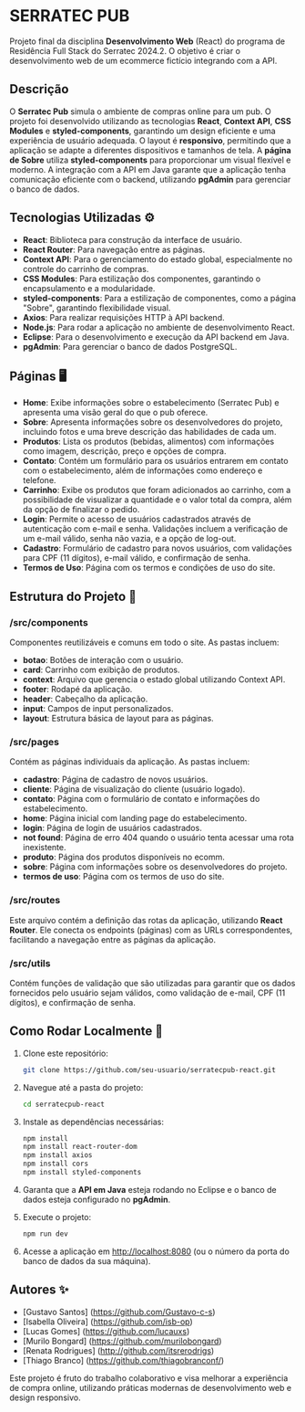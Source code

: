 
# SERRATEC PUB

Projeto final da disciplina **Desenvolvimento Web** (React) do programa de Residência Full Stack do Serratec 2024.2. O objetivo é criar o desenvolvimento web de um ecommerce fictício integrando com a API.

## Descrição
O **Serratec Pub** simula o ambiente de compras online para um pub. O projeto foi desenvolvido utilizando as tecnologias **React**, **Context API**, **CSS Modules** e **styled-components**, garantindo um design eficiente e uma experiência de usuário adequada. O layout é **responsivo**, permitindo que a aplicação se adapte a diferentes dispositivos e tamanhos de tela. A **página de Sobre** utiliza **styled-components** para proporcionar um visual flexível e moderno. A integração com a API em Java garante que a aplicação tenha comunicação eficiente com o backend, utilizando **pgAdmin** para gerenciar o banco de dados.

## Tecnologias Utilizadas ⚙️
- **React**: Biblioteca para construção da interface de usuário.
- **React Router**: Para navegação entre as páginas.
- **Context API**: Para o gerenciamento do estado global, especialmente no controle do carrinho de compras.
- **CSS Modules**: Para estilização dos componentes, garantindo o encapsulamento e a modularidade.
- **styled-components**: Para a estilização de componentes, como a página "Sobre", garantindo flexibilidade visual.
- **Axios**: Para realizar requisições HTTP à API backend.
- **Node.js**: Para rodar a aplicação no ambiente de desenvolvimento React.
- **Eclipse**: Para o desenvolvimento e execução da API backend em Java.
- **pgAdmin**: Para gerenciar o banco de dados PostgreSQL.

## Páginas 🖥️
- **Home**: Exibe informações sobre o estabelecimento (Serratec Pub) e apresenta uma visão geral do que o pub oferece.
- **Sobre**: Apresenta informações sobre os desenvolvedores do projeto, incluindo fotos e uma breve descrição das habilidades de cada um.
- **Produtos**: Lista os produtos (bebidas, alimentos) com informações como imagem, descrição, preço e opções de compra.
- **Contato**: Contém um formulário para os usuários entrarem em contato com o estabelecimento, além de informações como endereço e telefone.
- **Carrinho**: Exibe os produtos que foram adicionados ao carrinho, com a possibilidade de visualizar a quantidade e o valor total da compra, além da opção de finalizar o pedido.
- **Login**: Permite o acesso de usuários cadastrados através de autenticação com e-mail e senha. Validações incluem a verificação de um e-mail válido, senha não vazia, e a opção de log-out.
- **Cadastro**: Formulário de cadastro para novos usuários, com validações para CPF (11 dígitos), e-mail válido, e confirmação de senha.
- **Termos de Uso**: Página com os termos e condições de uso do site.

## Estrutura do Projeto 📂

### **/src/components**
Componentes reutilizáveis e comuns em todo o site. As pastas incluem:
- **botao**: Botões de interação com o usuário.
- **card**: Carrinho com exibição de produtos.
- **context**: Arquivo que gerencia o estado global utilizando Context API.
- **footer**: Rodapé da aplicação.
- **header**: Cabeçalho da aplicação.
- **input**: Campos de input personalizados.
- **layout**: Estrutura básica de layout para as páginas.

### **/src/pages**
Contém as páginas individuais da aplicação. As pastas incluem:
- **cadastro**: Página de cadastro de novos usuários.
- **cliente**: Página de visualização do cliente (usuário logado).
- **contato**: Página com o formulário de contato e informações do estabelecimento.
- **home**: Página inicial com landing page do estabelecimento.
- **login**: Página de login de usuários cadastrados.
- **not found**: Página de erro 404 quando o usuário tenta acessar uma rota inexistente.
- **produto**: Página dos produtos disponíveis no ecomm.
- **sobre**: Página com informações sobre os desenvolvedores do projeto.
- **termos de uso**: Página com os termos de uso do site.

### **/src/routes**
Este arquivo contém a definição das rotas da aplicação, utilizando **React Router**. Ele conecta os endpoints (páginas) com as URLs correspondentes, facilitando a navegação entre as páginas da aplicação.

### **/src/utils**
Contém funções de validação que são utilizadas para garantir que os dados fornecidos pelo usuário sejam válidos, como validação de e-mail, CPF (11 dígitos), e confirmação de senha.

## Como Rodar Localmente 🚀

1. Clone este repositório:
   ```bash
   git clone https://github.com/seu-usuario/serratecpub-react.git
   ```

2. Navegue até a pasta do projeto:
   ```bash
   cd serratecpub-react
   ```

3. Instale as dependências necessárias:
   ```bash
   npm install
   npm install react-router-dom
   npm install axios
   npm install cors
   npm install styled-components
   ```

4. Garanta que a **API em Java** esteja rodando no Eclipse e o banco de dados esteja configurado no **pgAdmin**.

5. Execute o projeto:
   ```bash
   npm run dev
   ```

6. Acesse a aplicação em [http://localhost:8080](http://localhost:3000) (ou o número da porta do banco de dados da sua máquina).

## Autores ✨
- [Gustavo Santos] (https://github.com/Gustavo-c-s)
- [Isabella Oliveira] (https://github.com/isb-op)
- [Lucas Gomes] (https://github.com/lucauxs)
- [Murilo Bongard] (https://github.com/murilobongard)
- [Renata Rodrigues] (http://github.com/itsrerodrigs)
- [Thiago Branco] (https://github.com/thiagobranconf/)

Este projeto é fruto do trabalho colaborativo e visa melhorar a experiência de compra online, utilizando práticas modernas de desenvolvimento web e design responsivo.
